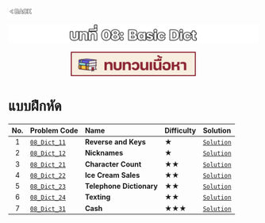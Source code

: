 <p align="left">
  <a href="../PL-Problem-List/README.md">
    <img src="../Z99-OTHERS/00-common/00-back.png" style="width:10%">
  </a>
</p>

![01-dict.png](/Z99-OTHERS/08-dict/01-dict.png)

<p align="center">
  <a href="../08-Basic-Dict/Lecture/README.md">
    <img src="../Z99-OTHERS/00-common/01-lecture.png" style="width:50%">
  </a>
</p>

# แบบฝึกหัด

| No. | Problem Code                                                                                          | Name                     | Difficulty | Solution                                          |
| :-: | :---------------------------------------------------------------------------------------------------- | :----------------------- | :--------- | :------------------------------------------------ |
|  1  | [`08_Dict_11`](https://drive.google.com/file/d/1PLGqq5Xqw2fbWuMnsbC-t3AlIUYLRCoT/view?usp=drive_link) | **Reverse and Keys**     | ★          | [`Solution`](/08-Basic-Dict/08_Dict_11/README.md) |
|  2  | [`08_Dict_12`](https://drive.google.com/file/d/1uFj1SbM2w3SCE3Kwqvt1zImzjdl2rSXr/view?usp=drive_link) | **Nicknames**            | ★          | [`Solution`](/08-Basic-Dict/08_Dict_12/README.md) |
|  3  | [`08_Dict_21`](https://drive.google.com/file/d/1eojT5SxU4rf77ntGiALT98hMyYlzkops/view?usp=drive_link) | **Character Count**      | ★★         | [`Solution`](/08-Basic-Dict/08_Dict_21/README.md) |
|  4  | [`08_Dict_22`](https://drive.google.com/file/d/1hxgTFuNQ-XUr5p4xlReWOb0wvgzQSXRF/view?usp=drive_link) | **Ice Cream Sales**      | ★★         | [`Solution`](/08-Basic-Dict/08_Dict_22/README.md) |
|  5  | [`08_Dict_23`](https://drive.google.com/file/d/1tFaiW-9R_dVhyP72g_SaPjIFcmkQfcXa/view?usp=drive_link) | **Telephone Dictionary** | ★★         | [`Solution`](/08-Basic-Dict/08_Dict_23/README.md) |
|  6  | [`08_Dict_24`](https://drive.google.com/file/d/1dsbR8rDuP8NtXuLyovpKJkekjR0dDAse/view?usp=drive_link) | **Texting**              | ★★         | [`Solution`](/08-Basic-Dict/08_Dict_24/README.md) |
|  7  | [`08_Dict_31`](https://drive.google.com/file/d/1pfFCHg9Yo25WSBDuLaZHa2IGHpXGuupL/view?usp=drive_link) | **Cash**                 | ★★★        | [`Solution`](/08-Basic-Dict/08_Dict_31/README.md) |
